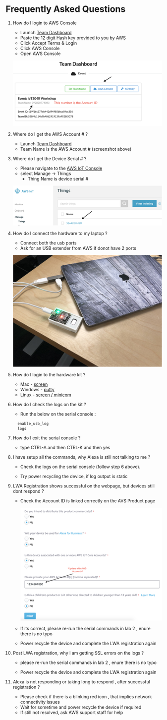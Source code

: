 # Frequently Asked Questions 

1. How do I login to AWS Console 
    -   Launch [Team Dashboard](https://dashboard.eventengine.run/dashboard)
    - Paste the 12 digit Hash key provided to you by AWS 
    - Click Accept Terms & Login
    - Click AWS Console 
    - Open AWS Console

    ![alt text](../images/account.png) 

2. Where do I get the AWS Account # ? 
    - Launch [Team Dashboard](https://dashboard.eventengine.run/dashboard)
    - Team Name is the AWS Account # (screenshot above)

3. Where do I get the Device Serial # ? 
    - Please navigate to the [AWS IoT Console](https://console.aws.amazon.com/iot/) 
    - select Manage -> Things 
        - Thing Name is device serial #

    ![alt text](../images/thing.png)

4. How do I connect the hardware to my laptop ? 
    - Connect both the usb ports 
    - Ask for an USB extender from AWS if donot have 2 ports
    
    ![alt text](../images/laptop.jpg)

5. How do I login to the hardware kit ? 
    -   Mac -  [screen](./serial.md)
    -   Windows - [putty](./serial.md)
    -   Linux -  [screen / minicom](./serial.md)

6. How do I check the logs on the kit ? 

    - Run the below on the serial console : 
    ```
      enable_usb_log
      logs
    ```

7. How do I exit the serial console ? 
    - type CTRL-A and then CTRL-K and then yes 

8. I have setup all the commands, why Alexa is still not talking to me ? 
    
    - Check the logs on the serial console (follow step 6 above). 

    - Try power recycling the device, if log output is static
        
9. LWA Registration shows successful on the webpage, but   devices still dont respond ?
    - Check the Account ID is linked correctly on the AVS Product page 

        ![alt text](../images/avs3.png)

    - If its correct, please re-run the serial commands in lab 2 , enure there is no typo 

    - Power recycle the device and complete the LWA registration again 

10. Post LWA registration, why I am getting SSL errors on the logs ? 

    -  please re-run the serial commands in lab 2 , enure there is no typo 

    - Power recycle the device and complete the LWA registration again 

11. Alexa is not responding or taking long to respond , after successful registration ? 

    - Please check if there is a blinking red icon , that implies network connectivity issues
    - Wait for sometime and power recycle the device if required 
    - If still not resolved, ask AWS support staff for help 

